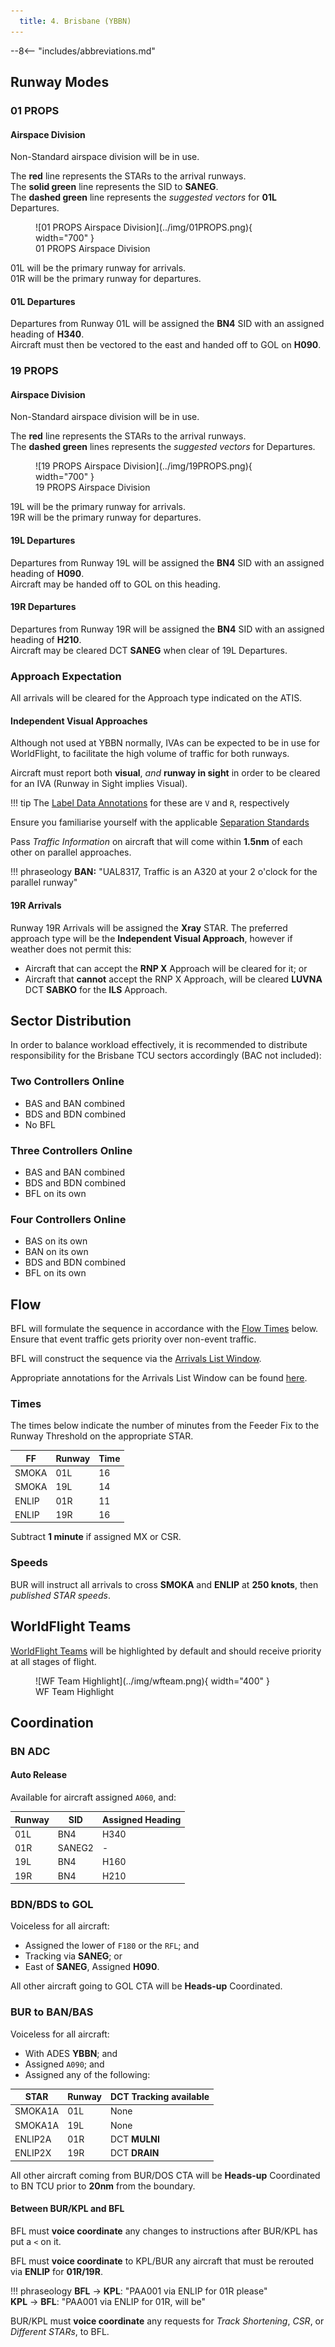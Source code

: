 ```yaml
---
  title: 4. Brisbane (YBBN)
---
```


--8<-- "includes/abbreviations.md"

## Runway Modes
### 01 PROPS
#### Airspace Division
Non-Standard airspace division will be in use.

The **red** line represents the STARs to the arrival runways.  
The **solid green** line represents the SID to **SANEG**.  
The **dashed green** line represents the *suggested vectors* for **01L** Departures.

<figure markdown>
![01 PROPS Airspace Division](../img/01PROPS.png){ width="700" }
  <figcaption>01 PROPS Airspace Division</figcaption>
</figure>

01L will be the primary runway for arrivals.  
01R will be the primary runway for departures.

#### 01L Departures
Departures from Runway 01L will be assigned the **BN4** SID with an assigned heading of **H340**.  
Aircraft must then be vectored to the east and handed off to GOL on **H090**.

### 19 PROPS
#### Airspace Division
Non-Standard airspace division will be in use.

The **red** line represents the STARs to the arrival runways.  
The **dashed green** lines represents the *suggested vectors* for Departures.

<figure markdown>
![19 PROPS Airspace Division](../img/19PROPS.png){ width="700" }
  <figcaption>19 PROPS Airspace Division</figcaption>
</figure>

19L will be the primary runway for arrivals.  
19R will be the primary runway for departures.

#### 19L Departures
Departures from Runway 19L will be assigned the **BN4** SID with an assigned heading of **H090**.  
Aircraft may be handed off to GOL on this heading.

#### 19R Departures
Departures from Runway 19R will be assigned the **BN4** SID with an assigned heading of **H210**.  
Aircraft may be cleared DCT **SANEG** when clear of 19L Departures.

### Approach Expectation
All arrivals will be cleared for the Approach type indicated on the ATIS.

#### Independent Visual Approaches
Although not used at YBBN normally, IVAs can be expected to be in use for WorldFlight, to facilitate the high volume of traffic for both runways.

Aircraft must report both **visual**, *and* **runway in sight** in order to be cleared for an IVA (Runway in Sight implies Visual).

!!! tip
    The [Label Data Annotations](../../../../../../client/annotations/#miscellaneous) for these are `V` and `R`, respectively

Ensure you familiarise yourself with the applicable [Separation Standards](../../../../../../separation-standards/parallelapps/#independent-visual-approaches)

Pass *Traffic Information* on aircraft that will come within **1.5nm** of each other on parallel approaches.

!!! phraseology
    **BAN:** "UAL8317, Traffic is an A320 at your 2 o'clock for the parallel runway"

#### 19R Arrivals
Runway 19R Arrivals will be assigned the **Xray** STAR. The preferred approach type will be the **Independent Visual Approach**, however if weather does not permit this:

- Aircraft that can accept the **RNP X** Approach will be cleared for it; or
- Aircraft that **cannot** accept the RNP X Approach, will be cleared **LUVNA** DCT **SABKO** for the **ILS** Approach.

## Sector Distribution
In order to balance workload effectively, it is recommended to distribute responsibility for the Brisbane TCU sectors accordingly (BAC not included):

### Two Controllers Online

- BAS and BAN combined
- BDS and BDN combined
- No BFL

### Three Controllers Online

- BAS and BAN combined
- BDS and BDN combined
- BFL on its own

### Four Controllers Online

- BAS on its own
- BAN on its own
- BDS and BDN combined
- BFL on its own

## Flow
BFL will formulate the sequence in accordance with the [Flow Times](#times) below. Ensure that event traffic gets priority over non-event traffic.

BFL will construct the sequence via the [Arrivals List Window](../../../../../../controller-skills/sequencing/#arrivals-list).

Appropriate annotations for the Arrivals List Window can be found [here](../../../../../../client/annotations/#sequencingflow).

### Times
The times below indicate the number of minutes from the Feeder Fix to the Runway Threshold on the appropriate STAR.

| FF | Runway | Time |
| ---------- | --- | --- |
| SMOKA      | 01L | 16 |
| SMOKA      | 19L | 14 |
| ENLIP    | 01R | 11 |
| ENLIP    | 19R | 16 |

Subtract **1 minute** if assigned MX or CSR.

### Speeds
BUR will instruct all arrivals to cross **SMOKA** and **ENLIP** at **250 knots**, then *published STAR speeds*.

## WorldFlight Teams
[WorldFlight Teams](../../../../#official-team-callsigns) will be highlighted by default and should receive priority at all stages of flight.

<figure markdown>
![WF Team Highlight](../img/wfteam.png){ width="400" }
<figcaption>WF Team Highlight</figcaption>
</figure>

## Coordination
### BN ADC
#### Auto Release
Available for aircraft assigned `A060`, and:

| Runway | SID | Assigned Heading |
| ---------- | --- | --- |
| 01L  | BN4 | H340 |
| 01R  | SANEG2 | - |
| 19L  | BN4 | H160 |
| 19R  | BN4 | H210 |

### BDN/BDS to GOL
Voiceless for all aircraft:

- Assigned the lower of `F180` or the `RFL`; and  
- Tracking via **SANEG**; or  
- East of **SANEG**, Assigned **H090**.

All other aircraft going to GOL CTA will be **Heads-up** Coordinated.

### BUR to BAN/BAS
Voiceless for all aircraft:

- With ADES **YBBN**; and  
- Assigned `A090`; and
- Assigned any of the following:

| STAR | Runway | DCT Tracking available |
| ---------- | --- | --- |
| SMOKA1A      | 01L | None |
| SMOKA1A      | 19L | None |
| ENLIP2A      | 01R | DCT **MULNI** |
| ENLIP2X      | 19R | DCT **DRAIN** |

All other aircraft coming from BUR/DOS CTA will be **Heads-up** Coordinated to BN TCU prior to **20nm** from the boundary.

#### Between BUR/KPL and BFL
BFL must **voice coordinate** any changes to instructions after BUR/KPL has put a `<` on it.

BFL must **voice coordinate** to KPL/BUR any aircraft that must be rerouted via **ENLIP** for **01R/19R**.

!!! phraseology
    <span class="hotline">**BFL** -> **KPL**</span>: "PAA001 via ENLIP for 01R please"  
    <span class="hotline">**KPL** -> **BFL**</span>: "PAA001 via ENLIP for 01R, will be"  

BUR/KPL must **voice coordinate** any requests for *Track Shortening*, *CSR*, or *Different STARs*, to BFL.